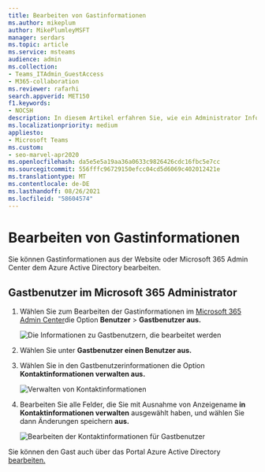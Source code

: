 ```yaml
---
title: Bearbeiten von Gastinformationen
ms.author: mikeplum
author: MikePlumleyMSFT
manager: serdars
ms.topic: article
ms.service: msteams
audience: admin
ms.collection:
- Teams_ITAdmin_GuestAccess
- M365-collaboration
ms.reviewer: rafarhi
search.appverid: MET150
f1.keywords:
- NOCSH
description: In diesem Artikel erfahren Sie, wie ein Administrator Informationen zu Gästen im Portal Azure Active Directory kann.
ms.localizationpriority: medium
appliesto:
- Microsoft Teams
ms.custom:
- seo-marvel-apr2020
ms.openlocfilehash: da5e5e5a19aa36a0633c9826426cdc16fbc5e7cc
ms.sourcegitcommit: 556fffc96729150efcc04cd5d6069c402012421e
ms.translationtype: MT
ms.contentlocale: de-DE
ms.lasthandoff: 08/26/2021
ms.locfileid: "58604574"
---
```

# <a name="edit-guest-information"></a>Bearbeiten von Gastinformationen

Sie können Gastinformationen aus der Website oder Microsoft 365 Admin Center dem Azure Active Directory bearbeiten.

## <a name="guest-users-in-the-microsoft-365-admin"></a>Gastbenutzer im Microsoft 365 Administrator

1. Wählen Sie zum Bearbeiten der Gastinformationen im [Microsoft 365 Admin Center](https://admin.microsoft.com)die Option **Benutzer**  >  **Gastbenutzer aus.**

   ![Die Informationen zu Gastbenutzern, die bearbeitet werden](media/access-guest-user.png)

2. Wählen Sie unter **Gastbenutzer einen Benutzer aus.**

3. Wählen Sie in den Gastbenutzerinformationen die Option **Kontaktinformationen verwalten aus.**

   ![Verwalten von Kontaktinformationen ](media/guest-user-data1.png)

4. Bearbeiten Sie alle Felder, die Sie mit Ausnahme von Anzeigename **in** **Kontaktinformationen verwalten** ausgewählt haben, und wählen Sie dann Änderungen speichern **aus.**

   ![Bearbeiten der Kontaktinformationen für Gastbenutzer](media/manage-guest-contact.png)

Sie können den Gast auch über das Portal Azure Active Directory [bearbeiten.](https://aad.portal.azure.com/#blade/Microsoft_AAD_IAM/UsersManagementMenuBlade/MsGraphUsers)
